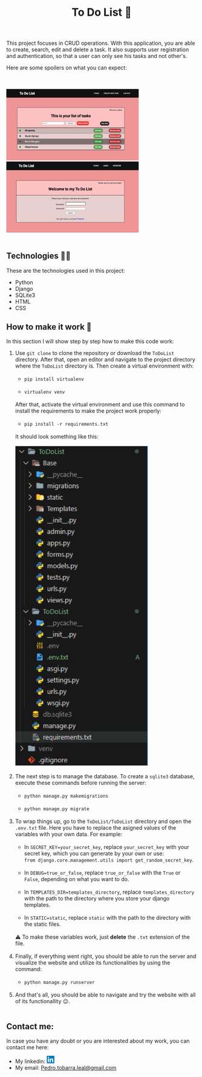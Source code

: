 <header>
    <h1>To Do List 📝</h1>
</header>

<div>
    <p>This project focuses in CRUD operations. With this application, you are able to create, search, edit and delete a task. It also supports user registration and authentication, so that a user can only see his tasks and not other's. 
    </p>
    <p>Here are some spoilers on what you can expect:</p>
    <br><br>
    <img src="images/Tasks.png" alt="Project directory" width="350"> &emsp;&emsp;&emsp;
    <img src="images/Login.png" alt="Project directory" width="350" height='188'>
    <br><br>
    
</div>

<section>
    <h2>Technologies 🧑‍💻</h2>
    <p>These are the technologies used in this project:</p>
    <ul>
        <li>Python</li>
        <li>Django</li>
        <li>SQLite3</li>
        <li>HTML</li>
        <li>CSS</li>
    </ul>

</section>

<section>
    <h2>How to make it work 🔧</h2>
    <p>In this section I will show step by step how to make this code work:</p>
    <ol>
        <li>Use <code>git clone</code> to clone the repository or download the <code>ToDoList</code> directory. After that, open an editor and navigate to the project directory where the <code>ToDoList</code> directory is. Then create a virtual environment with:<br><br>
        <ul>
            <li><code>pip install virtualenv</code><br><br></li>
            <li><code>virtualenv venv</code><br><br></li>
        </ul>
        After that, activate the virtual environment and use this command to install the requirements to make the project work properly:<br><br>
        <ul>
            <li><code>pip install -r requirements.txt</code><br><br></li>
        </ul>
        It should look something like this:
        <br><br>
        <img src="images/Project directory.png" alt="Project directory" width="350">
        <br><br>
        </li>
        <li>The next step is to manage the database. To create a <code>sqlite3</code> database, execute these commands before running the server:<br><br>
            <ul>
                <li><code>python manage.py makemigrations</code><br><br></li>
                <li><code>python manage.py migrate</code><br><br></li>
            </ul>
        </li>
        <li>To wrap things up, go to the <code>ToDoList/ToDoList</code> directory and open the <code>.env.txt</code> file. Here you have to replace the asigned values of the variables with your own data. For example:<br><br>
            <ul>
                <li>
                    In <code>SECRET_KEY=your_secret_key</code>, replace <code>your_secret_key</code> with your secret key, which you can generate by your own or use:<br>
                    <code>from django.core.management.utils import get_random_secret_key</code>.<br><br>
                </li>
                <li>
                    In <code>DEBUG=true_or_false</code>, replace <code>true_or_false</code> with the <code>True</code> or <code>False</code>, depending on what you want to do.<br><br>
                </li>
                <li>
                    In <code>TEMPLATES_DIR=templates_directory</code>, replace <code>templates_directory</code> with the path to the directory where you store your django templates.<br><br>
                </li>
                <li>
                    In <code>STATIC=static</code>, replace <code>static</code> with the path to the directory with the static files.<br><br>
                </li>
            </ul>
        ⚠️ To make these variables work, just <strong>delete</strong> the <code>.txt</code> extension of the file.<br><br>
        </li>  
        <li>Finally, if everything went right, you should be able to run the server and visualize the website and utilize its functionalities by using the command:<br><br>
            <ul>
                <li><code>python manage.py runserver</code><br><br></li>
            </ul>
        </li>
        <li>And that's all, you should be able to navigate and try the website with all of its functionallity 😉.<br><br></li>
    </ol>
</section>

<section>
    <h2>
        Contact me:
    </h2>
    <p>In case you have any doubt or you are interested about my work, you can contact me here: </p>
    <ul>
        <li>My linkedin: <a href="https://www.linkedin.com/in/pedro-tobarra-leal/"><img src="images/linkedin.png" alt="linkedin" width="20"></a></li>
        <li>My email: <a href="mailto:pedro.tobarra.leal@gmail.com">Pedro.tobarra.leal@gmail.com</a></li>
    </ul>
</section>
